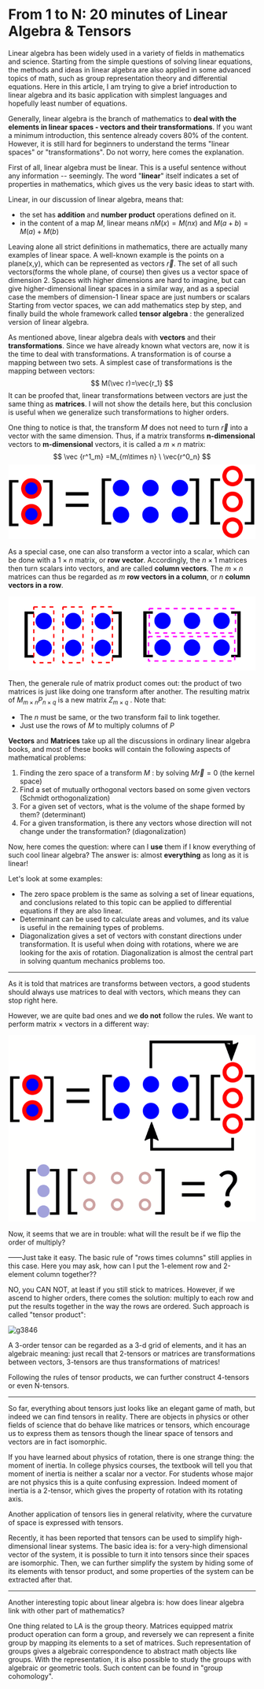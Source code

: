 # From 1 to N: 20 minutes of Linear Algebra & Tensors

Linear algebra has been widely used in a variety of fields in mathematics and science. Starting from the simple questions of solving linear equations, the methods and ideas in linear algebra are also applied in some advanced topics of math, such as group representation theory and differential equations. Here in this article, I am trying to give a brief introduction to linear algebra and its basic application with simplest languages and hopefully least number of equations.

Generally, linear algebra is the branch of mathematics to **deal with the elements in linear spaces - vectors and their transformations**.  If you want a minimum introduction, this sentence already covers 80% of the content. However, it is still hard for beginners to understand the terms "linear spaces" or "transformations". Do not worry, here comes the explanation.

First of all, linear algebra must be linear. This is a useful sentence without any information -- seemingly. The word "**linear**" itself indicates a set of properties in mathematics, which gives us the very basic ideas to start with. 

Linear, in our discussion of linear algebra, means that:

- the set has **addition** and **number product** operations defined on it. 
- in the content of a map $M$, linear means $nM(x)=M(nx)$ and $M(a+b)=M(a)+M(b)$

Leaving alone all strict definitions in mathematics, there are actually many examples of linear space.  A well-known example is the points on a plane(x,y), which can be represented as vectors $\vec{r}$. The set of all such vectors(forms the whole plane, of course) then gives us a vector space of dimension 2. Spaces with higher dimensions are hard to imagine, but can give higher-dimensional linear spaces in a similar way, and as a special case the members of dimension-1 linear space are just numbers or scalars Starting from vector spaces, we can add mathematics step by step, and finally build the whole framework called **tensor algebra** : the generalized version of linear algebra.

As mentioned above, linear algebra deals with **vectors** and their **transformations**. Since we have already known what vectors are, now it is the time to deal with transformations. A transformation is of course a mapping between two sets. A simplest case of transformations is the mapping between vectors:
$$
M(\vec r)=\vec{r_1}
$$
It can be proofed that, linear transformations between vectors are just the same thing as **matrices**. I will not show the details here, but this conclusion is useful when we generalize such transformations to higher orders. 

One thing to notice is that, the transform $M$ does not need to turn $\vec r$ into a vector with the same dimension. Thus, if a matrix transforms **n-dimensional** vectors to **m-dimensional** vectors, it is called a $m\times n$ matrix:
$$
\vec {r^1_m} =M_{m\times n} \ \vec{r^0_n}
$$
![g1033](https://raw.githubusercontent.com/LPICEA/lpicea.github.io/master/screenshots/g1033.png)

As a special case, one can also transform a vector into a scalar, which can be done with a $1\times n$ matrix, or **row vector**. Accordingly, the $n\times 1$ matrices then turn scalars into vectors, and are called **column vectors**. The $m\times n$ matrices can thus be regarded as $m$ **row vectors in a column**, or $n$ **column vectors in a row**.

![g1033](https://raw.githubusercontent.com/LPICEA/lpicea.github.io/master/screenshots/g1249.png)

Then, the generale rule of matrix product comes out: the product of two matrices is just like doing one transform after another. The resulting matrix of $M_{m\times n} P_{n\times q}$ is a new matrix $Z_{m\times q}$ . Note that:

- The $n$ must be same, or the two transform fail to link together.
- Just use the rows of $M$ to multiply columns of $P$

**Vectors** and **Matrices** take up all the discussions in ordinary linear algebra books, and most of these books will contain the following aspects of mathematical problems:

1. Finding the zero space of a transform $M$ : by solving $M \vec r =0$ (the kernel space)
2. Find a set of mutually orthogonal vectors based on some given vectors (Schmidt orthogonalization)
3. For a given set of vectors, what is the volume of the shape formed by them? (determinant)
4. For a given transformation, is there any vectors whose direction will not change under the transformation? (diagonalization)

Now, here comes the question: where can I **use** them if I know everything of such cool linear algebra? The answer is: almost **everything** as long as it is linear! 

Let's look at some examples:

- The zero space problem is the same as solving a set of linear equations, and conclusions related to this topic can be applied to differential equations if they are also linear.
- Determinant can be used to calculate areas and volumes, and its value is useful in the remaining types of problems.
- Diagonalization gives a set of vectors with constant directions under transformation. It is useful when doing with rotations, where we are looking for the axis of rotation. Diagonalization is almost the central part in solving quantum mechanics problems too. 

------

As it is told that matrices are transforms between vectors, a good students should always use matrices to deal with vectors, which means they can stop right here. 

However, we are quite bad ones and we **do not** follow the rules. We want to perform matrix $\times$ vectors in a different way:

![g1136](https://raw.githubusercontent.com/LPICEA/lpicea.github.io/master/screenshots/g1136.png)

Now, it seems that we are in trouble: what will the result be if we flip the order of multiply?

——Just take it easy. The basic rule of "rows times columns" still applies in this case. Here you may ask, how can I put the 1-element row and 2-element column together??

NO, you CAN NOT, at least if you still stick to matrices. However, if we ascend to higher orders, there comes the solution: multiply to each row and put the results together in the way the rows are ordered. Such approach is called "tensor product":

![g3846](/home/richard/g3846.png)

A 3-order tensor can be regarded as a 3-d grid of elements, and it has an algebraic meaning: just recall that 2-tensors or matrices are transformations between vectors, 3-tensors are thus transformations of matrices!

Following the rules of tensor products, we can further construct 4-tensors or even N-tensors. 

------

So far, everything about tensors just looks like an elegant game of math, but indeed we can find tensors in reality. There are objects in physics or other fields of science that do behave like matrices or tensors, which encourage us to express them as tensors though the linear space of tensors and vectors are in fact isomorphic.

If you have learned about physics of rotation, there is one strange thing: the moment of inertia. In college physics courses, the textbook will tell you that moment of inertia is neither a scalar nor a vector. For students whose major are not physics this is a quite confusing expression. Indeed moment of inertia is a 2-tensor, which gives the property of rotation with its rotating axis.

Another application of tensors lies in general relativity, where the curvature of space is expressed with tensors.

Recently, it has been reported that tensors can be used to simplify high-dimensional linear systems. The basic idea is: for a very-high dimensional vector of the system, it is possible to turn it into tensors since their spaces are isomorphic. Then, we can further simplify the system by hiding some of its elements with tensor product, and some properties of the system can be extracted after that.

---

Another interesting topic about linear algebra is: how does linear algebra link with other part of mathematics? 

One thing related to LA is the group theory. Matrices equipped matrix product operation can form a group, and reversely we can represent a finite group by mapping its elements to a set of matrices. Such representation of groups gives a algebraic correspondence to abstract math objects like groups. With the representation, it is also possible to study the groups with algebraic or geometric tools. Such content can be found in "group cohomology".
